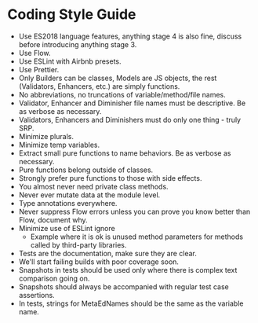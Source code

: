 Coding Style Guide
======

* Use ES2018 language features, anything stage 4 is also fine, discuss before introducing anything stage 3.
* Use Flow.
* Use ESLint with Airbnb presets.
* Use Prettier.
* Only Builders can be classes, Models are JS objects, the rest (Validators, Enhancers, etc.) are simply functions.
* No abbreviations, no truncations of variable/method/file names.
* Validator, Enhancer and Diminisher file names must be descriptive. Be as verbose as necessary.
* Validators, Enhancers and Diminishers must do only one thing - truly SRP.
* Minimize plurals.
* Minimize temp variables.
* Extract small pure functions to name behaviors. Be as verbose as necessary.
* Pure functions belong outside of classes.
* Strongly prefer pure functions to those with side effects.
* You almost never need private class methods.
* Never ever mutate data at the module level.
* Type annotations everywhere.
* Never suppress Flow errors unless you can prove you know better than Flow, document why.
* Minimize use of ESLint ignore
  * Example where it is ok is unused method parameters for methods called by third-party libraries.
* Tests are the documentation, make sure they are clear.
* We'll start failing builds with poor coverage soon.
* Snapshots in tests should be used only where there is complex text comparison going on.
* Snapshots should always be accompanied with regular test case assertions.
* In tests, strings for MetaEdNames should be the same as the variable name.
